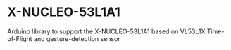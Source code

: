 # X-NUCLEO-53L1A1
Arduino library to support the X-NUCLEO-53L1A1 based on VL53L1X Time-of-Flight and gesture-detection sensor
